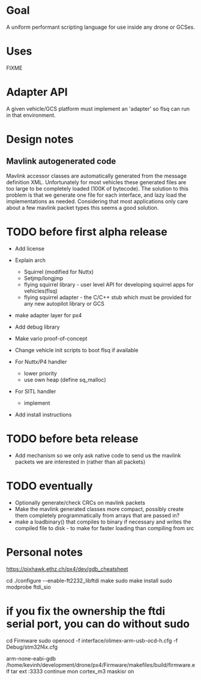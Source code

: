 
# Goal
A uniform performant scripting language for use inside any drone or GCSes.

# Uses
FIXME

# Adapter API
A given vehicle/GCS platform must implement an 'adapter' so flsq can run in that environment.

# Design notes

## Mavlink autogenerated code
Mavlink accessor classes are automatically generated from the message
definition XML.  Unfortunately for most vehicles these generated files are too
large to be completely loaded (100K of bytecode).  The solution to this problem
is that we generate one file for each interface, and lazy load the 
implementations as needed.  Considering that most applications only care about
a few mavlink packet types this seems a good solution.


# TODO before first alpha release


* Add license 
* Explain arch
  * Squirrel (modified for Nuttx)
  * Setjmp/longjmp
  * flying squirrel library - user level API for developing squirrel apps for vehicles(flsq)
  * flying squirrel adapter - the C/C++ stub which must be provided for any new autopilot library or GCS

* make adapter layer for px4
* Add debug library
* Make vario proof-of-concept
* Change vehicle init scripts to boot flsq if available
* For Nuttx/P4 handler
  * lower priority
  * use own heap (define sq_malloc)
* For SITL handler
  * implement
* Add install instructions

# TODO before beta release

* Add mechanism so we only ask native code to send us the mavlink packets we are interested in (rather than all packets)

# TODO eventually

* Optionally generate/check CRCs on mavlink packets
* Make the mavlink generated classes more compact, possibly create them
  completely programmatically from arrays that are passed in?
* make a loadbinary() that compiles to binary if necessary and writes the 
  compiled file to disk - to make for faster loading than compiling from src

# Personal notes
https://pixhawk.ethz.ch/px4/dev/gdb_cheatsheet

cd
./configure --enable-ft2232_libftdi
make
sudo make install
sudo modprobe ftdi_sio

# if you fix the ownership the ftdi serial port, you can do without sudo
cd Firmware
sudo openocd -f interface/olimex-arm-usb-ocd-h.cfg -f Debug/stm32f4x.cfg 

arm-none-eabi-gdb /home/kevinh/development/drone/px4/Firmware/makefiles/build/firmware.elf
tar ext :3333
continue
mon cortex_m3 maskisr on

